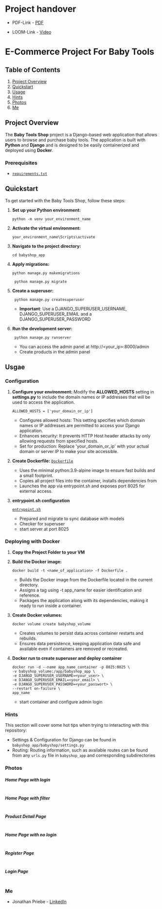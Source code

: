 # Project handover
   - PDF-Link - [PDF](<./Project - Baby Tools Shop.pdf>)


   - LOOM-Link - [Video](https://www.loom.com/share/d2d9d6c8a7854ca78b10cfe2e8d76d27?sid=bd1c3a59-0e98-40b1-a3f9-15a3cb362e6d)

# E-Commerce Project For Baby Tools

## Table of Contents

1. [Project Overview](#project-overview)
2. [Quickstart](#quickstart)
3. [Usage](#usage)
4. [Hints](#hints)
5. [Photos](#photos)
6. [Me](#me)

## Project Overview

The **Baby Tools Shop** project is a Django-based web application that allows users to browse and purchase baby tools. The application is built with **Python** and **Django** and is designed to be easily containerized and deployed using **Docker**.


### Prerequisites

- [`requirements.txt`](./requirements.txt)

## Quickstart

To get started with the Baby Tools Shop, follow these steps:

1. **Set up your Python environment:**

   ```
   python -m venv your_environment_name
   ```

2. **Activate the virtual environment:**

   ```
   your_environment_name\Scripts\activate
   ```

3. **Navigate to the project directory:**

   ```
   cd babyshop_app
   ```

4. **Apply migrations:**

   ```
   python manage.py makemigrations
   ```

   ```
    python manage.py migrate
   ```

5. **Create a superuser:**

   ```
    python manage.py createsuperuser
   ```

   - **Important**: Use a DJANGO_SUPERUSER_USERNAME, DJANGO_SUPERUSER_EMAIL and a DJANGO_SUPERUSER_PASSWORD

6. **Run the development server:**

   ```
    python manage.py runserver
   ```

   - You can access the admin panel at http://<your_ip>:8000/admin
   - Create products in the admin panel

## Usgae

### Configuration
1.  **Configure your environment:**
    Modify the **ALLOWED_HOSTS** setting in **settings.py** to include the domain names or IP addresses that will be used to access the application.

    ```
    ALLOWED_HOSTS = ['your_domain_or_ip']
    ```

    - Configures allowed hosts: This setting specifies which domain names or IP addresses are permitted to access your Django application.
    - Enhances security: It prevents HTTP Host header attacks by only allowing requests from specified hosts.
    - Set for production: Replace 'your_domain_or_ip' with your actual domain or server IP to make your site accessible.

2.  **Create Dockerfile:**
    [`Dockerfile`](./Dockerfile)

    - Uses the minimal python:3.9-alpine image to ensure fast builds and a small footprint.
    - Copies all project files into the container, installs dependencies from
    - Launches the app via entrypoint.sh and exposes port 8025 for external access.


3. **entrypoint.sh configuration**

    [`entrypoint.sh`](./entrypoint.sh)

    - Prepared and migrate to sync database with models
    - Checker for superuser
    - start server at port 8025
    
### Deploying with Docker

1.  **Copy the Project Folder to your VM**

2.  **Build the Docker image:**
    ```
    docker build -t <name_of_application> -f Dockerfile .
    ```
    - Builds the Docker image from the Dockerfile located in the current directory.
    - Assigns a tag using -t app_name for easier identification and reference.
    - Packages the application along with its dependencies, making it ready to run inside a container.

3.  **Create Docker volumes:**

    ```
    docker volume create babyshop_volume
    ```
    - Creates volumes to persist data across container restarts and rebuilds.
    - Ensures data persistence, keeping application data safe and available even if containers are removed or recreated.


4. **Docker run to create superuser and deploy container**
    ```
    docker run -d --name app_name_container -p 8025:8025 \
    -v babyshop_volume:/app/babyshop_app \
    -e DJANGO_SUPERUSER_USERNAME=<your_user> \
    -e DJANGO_SUPERUSER_EMAIL=<your_email> \
    -e DJANGO_SUPERUSER_PASSWORD=<your_passwort> \
    --restart on-failure \
    app_name
    ```
    - start container and configure admin login

### Hints

This section will cover some hot tips when trying to interacting with this repository:

- Settings & Configuration for Django can be found in `babyshop_app/babyshop/settings.py`
- Routing: Routing information, such as available routes can be found from any `urls.py` file in `babyshop_app` and corresponding subdirectories

### Photos

##### Home Page with login

<img alt="" src="https://github.com/MET-DEV/Django-E-Commerce/blob/master/project_images/capture_20220323080815407.jpg"></img>
##### Home Page with filter
<img alt="" src="https://github.com/MET-DEV/Django-E-Commerce/blob/master/project_images/capture_20220323080840305.jpg"></img>
##### Product Detail Page
<img alt="" src="https://github.com/MET-DEV/Django-E-Commerce/blob/master/project_images/capture_20220323080934541.jpg"></img>

##### Home Page with no login
<img alt="" src="https://github.com/MET-DEV/Django-E-Commerce/blob/master/project_images/capture_20220323080953570.jpg"></img>


##### Register Page

<img alt="" src="https://github.com/MET-DEV/Django-E-Commerce/blob/master/project_images/capture_20220323081016022.jpg"></img>


##### Login Page

<img alt="" src="https://github.com/MET-DEV/Django-E-Commerce/blob/master/project_images/capture_20220323081044867.jpg"></img>

### Me

- Jonathan Priebe - [LinkedIn](https://www.linkedin.com/in/jonathan-p-34471b1a5/)
